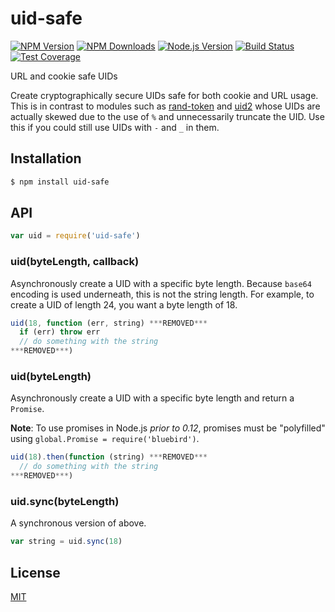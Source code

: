 # uid-safe

[![NPM Version][npm-image]][npm-url]
[![NPM Downloads][downloads-image]][downloads-url]
[![Node.js Version][node-version-image]][node-version-url]
[![Build Status][travis-image]][travis-url]
[![Test Coverage][coveralls-image]][coveralls-url]

URL and cookie safe UIDs

Create cryptographically secure UIDs safe for both cookie and URL usage.
This is in contrast to modules such as [rand-token](https://www.npmjs.com/package/rand-token)
and [uid2](https://www.npmjs.com/package/uid2) whose UIDs are actually skewed
due to the use of `%` and unnecessarily truncate the UID.
Use this if you could still use UIDs with `-` and `_` in them.

## Installation

```sh
$ npm install uid-safe
```

## API

```js
var uid = require('uid-safe')
```

### uid(byteLength, callback)

Asynchronously create a UID with a specific byte length. Because `base64`
encoding is used underneath, this is not the string length. For example,
to create a UID of length 24, you want a byte length of 18.

```js
uid(18, function (err, string) ***REMOVED***
  if (err) throw err
  // do something with the string
***REMOVED***)
```

### uid(byteLength)

Asynchronously create a UID with a specific byte length and return a
`Promise`.

**Note**: To use promises in Node.js _prior to 0.12_, promises must be
"polyfilled" using `global.Promise = require('bluebird')`.

```js
uid(18).then(function (string) ***REMOVED***
  // do something with the string
***REMOVED***)
```

### uid.sync(byteLength)

A synchronous version of above.

```js
var string = uid.sync(18)
```

## License

[MIT](LICENSE)

[npm-image]: https://img.shields.io/npm/v/uid-safe.svg
[npm-url]: https://npmjs.org/package/uid-safe
[node-version-image]: https://img.shields.io/node/v/uid-safe.svg
[node-version-url]: https://nodejs.org/en/download/
[travis-image]: https://img.shields.io/travis/crypto-utils/uid-safe/master.svg
[travis-url]: https://travis-ci.org/crypto-utils/uid-safe
[coveralls-image]: https://img.shields.io/coveralls/crypto-utils/uid-safe/master.svg
[coveralls-url]: https://coveralls.io/r/crypto-utils/uid-safe?branch=master
[downloads-image]: https://img.shields.io/npm/dm/uid-safe.svg
[downloads-url]: https://npmjs.org/package/uid-safe
